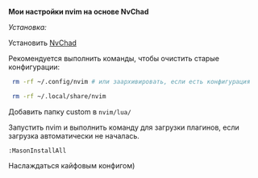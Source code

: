 **Мои настройки nvim на основе NvChad**

*Установка:*

Установить [NvChad](https://nvchad.com/docs/quickstart/install)

Рекомендуется выполнить команды, чтобы очистить старые конфигурации:

```bash
 rm -rf ~/.config/nvim # или заархивировать, если есть конфигурация
``` 
```bash
 rm -rf ~/.local/share/nvim
```
 
Добавить папку custom в `nvim/lua/`

Запустить nvim и выполнить команду для загрузки плагинов, если загрузка автоматически не началась.  

`:MasonInstallAll `

Наслаждаться кайфовым конфигом)
